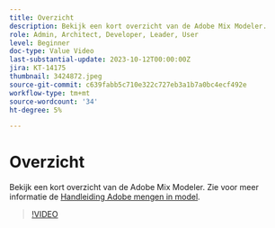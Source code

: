 ```yaml
---
title: Overzicht
description: Bekijk een kort overzicht van de Adobe Mix Modeler.
role: Admin, Architect, Developer, Leader, User
level: Beginner
doc-type: Value Video
last-substantial-update: 2023-10-12T00:00:00Z
jira: KT-14175
thumbnail: 3424872.jpeg
source-git-commit: c639fabb5c710e322c727eb3a1b7a0bc4ecf492e
workflow-type: tm+mt
source-wordcount: '34'
ht-degree: 5%

---
```



# Overzicht

Bekijk een kort overzicht van de Adobe Mix Modeler. Zie voor meer informatie de [Handleiding Adobe mengen in model](https://experienceleague.adobe.com/docs/mix-modeler/using/get-started/workflow.html).

>[!VIDEO](https://video.tv.adobe.com/v/3424872/?learn=on)
